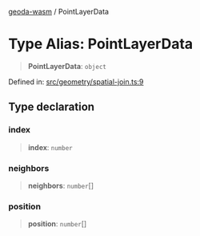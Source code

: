 [geoda-wasm](../globals.md) / PointLayerData

# Type Alias: PointLayerData

> **PointLayerData**: `object`

Defined in: [src/geometry/spatial-join.ts:9](https://github.com/GeoDaCenter/geoda-lib/blob/d16e85157b1f26754a712ea4c9a3cf18ab0e7b74/src/js/src/geometry/spatial-join.ts#L9)

## Type declaration

### index

> **index**: `number`

### neighbors

> **neighbors**: `number`[]

### position

> **position**: `number`[]
